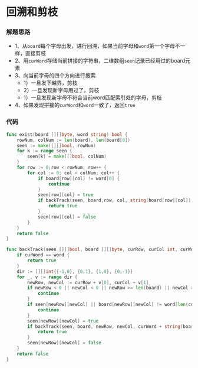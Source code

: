 # 回溯和剪枝
### 解题思路
* 1、从``board``每个字母出发，进行回溯，如果当前字母和``word``第一个字母不一样，直接剪枝
* 2、用``curWord``存储当前拼接的字符串，二维数组``seen``记录已经用过的board元素
* 3、向当前字母的四个方向进行搜索
    * 1）一旦发下越界，剪枝
    * 2）一旦发现新字母用过了，剪枝
    * 1）一旦发现新字母不符合当前word匹配索引处的字母，剪枝
* 4、如果发现拼接的``curWord``和``word``一致了，返回``true``
### 代码

```go
func exist(board [][]byte, word string) bool {
	rowNum, colNum := len(board), len(board[0])
	seen := make([][]bool, rowNum)
	for k := range seen {
		seen[k] = make([]bool, colNum)
	}
	for row := 0;row < rowNum; row++ {
		for col := 0; col < colNum; col++ {
			if board[row][col] != word[0] {
				continue
			}
			seen[row][col] = true
			if backTrack(seen, board,row, col, string(board[row][col]), word) {
				return true
			}
			seen[row][col] = false
		}
	}
	return false
}

func backTrack(seen [][]bool, board [][]byte, curRow, curCol int, curWord, word string) bool {
	if curWord == word {
		return true
	}
	dir := [][]int{{-1,0}, {0,1}, {1,0}, {0,-1}}
	for _, v := range dir {
		newRow, newCol := curRow + v[0], curCol + v[1]
		if newRow < 0 || newCol < 0 || newRow >= len(board) || newCol >= len(board[0]) {
			continue
		}
		if seen[newRow][newCol] || board[newRow][newCol] != word[len(curWord)] {
			continue
		}
		seen[newRow][newCol] = true
		if backTrack(seen, board, newRow, newCol, curWord + string(board[newRow][newCol]), word) {
			return true
		}
		seen[newRow][newCol] = false
	}
	return false
}
```
